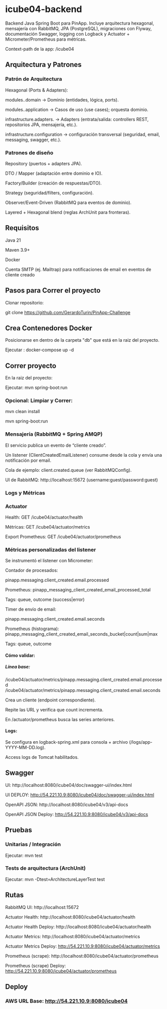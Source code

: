 # icube04-backend
Backend Java Spring Boot para PinApp.
Incluye arquitectura hexagonal, mensajería con RabbitMQ, JPA (PostgreSQL), migraciones con Flyway, documentación Swagger, logging con Logback y Actuator + Micrometer/Prometheus para métricas.

Context-path de la app: /icube04


## Arquitectura y Patrones
### Patrón de Arquitectura

Hexagonal (Ports & Adapters):

modules.<mod>.domain → Dominio (entidades, lógica, ports).

modules.<mod>.application → Casos de uso (use cases); orquesta dominio.

infrastructure.adapters.<mod> → Adapters (entrata/salida: controllers REST, repositorios JPA, mensajería, etc.).

infrastructure.configuration → configuración transversal (seguridad, email, messaging, swagger, etc.).

### Patrones de diseño
Repository (puertos + adapters JPA).

DTO / Mapper (adaptación entre dominio e IO).

Factory/Builder (creación de respuestas/DTO).

Strategy (seguridad/filters, configuración).

Observer/Event-Driven (RabbitMQ para eventos de dominio).

Layered + Hexagonal blend (reglas ArchUnit para fronteras).


## Requisitos

Java 21

Maven 3.9+

Docker

Cuenta SMTP (ej. Mailtrap) para notificaciones de email en eventos de cliente creado



## Pasos para Correr el proyecto

Clonar repositorio:

git clone https://github.com/GerardoTurin/PinApp-Challenge


## Crea Contenedores Docker

Posicionarse en dentro de la carpeta "db" que está en la raiz del proyecto.

Ejecutar : docker-compose up -d




## Correr proyecto

En la raiz del proyecto:

Ejecutar: mvn spring-boot:run

### Opcional: Limpiar y Correr:

mvn clean install

mvn spring-boot:run


### Mensajería (RabbitMQ + Spring AMQP)

El servicio publica un evento de “cliente creado”.

Un listener (ClientCreatedEmailListener) consume desde la cola y envía una notificación por email.

Cola de ejemplo: client.created.queue (ver RabbitMQConfig).

UI de RabbitMQ: http://localhost:15672 (username:guest/password:guest)



### Logs y Métricas

### Actuator

Health: GET /icube04/actuator/health

Métricas: GET /icube04/actuator/metrics

Export Prometheus: GET /icube04/actuator/prometheus


### Métricas personalizadas del listener

Se instrumentó el listener con Micrometer:

Contador de procesados:

pinapp.messaging.client_created.email.processed

Prometheus: pinapp_messaging_client_created_email_processed_total

Tags: queue, outcome (success|error)

Timer de envío de email:

pinapp.messaging.client_created.email.seconds

Prometheus (histograma):
pinapp_messaging_client_created_email_seconds_bucket|count|sum|max

Tags: queue, outcome


#### Cómo validar:

##### Línea base:

/icube04/actuator/metrics/pinapp.messaging.client_created.email.processed
/icube04/actuator/metrics/pinapp.messaging.client_created.email.seconds


Crea un cliente (endpoint correspondiente).

Repite las URL y verifica que count incrementa.

En /actuator/prometheus busca las series anteriores.

#### Logs:

Se configura en logback-spring.xml para consola + archivo (/logs/app-YYYY-MM-DD.log).

Access logs de Tomcat habilitados.



## Swagger

UI: http://localhost:8080/icube04/doc/swagger-ui/index.html

UI DEPLOY: http://54.221.10.9:8080/icube04/doc/swagger-ui/index.html

OpenAPI JSON: http://localhost:8080/icube04/v3/api-docs

OpenAPI JSON Deploy: http://54.221.10.9:8080/icube04/v3/api-docs


## Pruebas
### Unitarias / Integración

Ejecutar: mvn test

### Tests de arquitectura (ArchUnit)

Ejecutar: mvn -Dtest=ArchitectureLayerTest test


## Rutas

RabbitMQ UI: http://localhost:15672

Actuator Health: http://localhost:8080/icube04/actuator/health

Actuator Health Deploy: http://localhost:8080/icube04/actuator/health

Actuator Metrics: http://localhost:8080/icube04/actuator/metrics

Actuator Metrics Deploy: http://54.221.10.9:8080/icube04/actuator/metrics

Prometheus (scrape): http://localhost:8080/icube04/actuator/prometheus

Prometheus (scrape) Deploy: http://54.221.10.9:8080/icube04/actuator/prometheus

## Deploy
### AWS URL Base: http://54.221.10.9:8080/icube04
